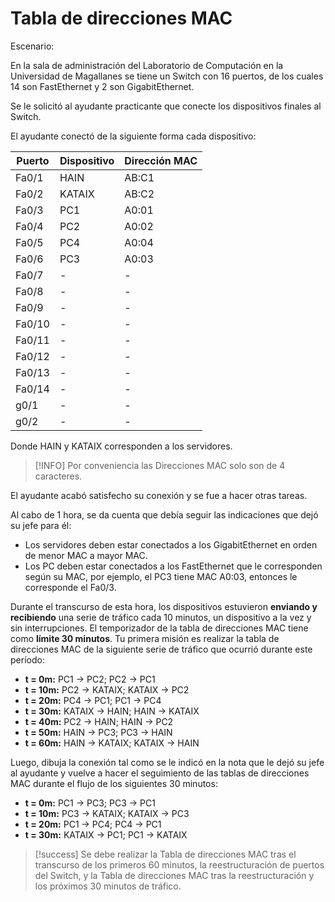 # Tabla de direcciones MAC

Escenario:

En la sala de administración del Laboratorio de Computación en la Universidad de Magallanes se tiene un Switch con 16 puertos, de los cuales 14 son FastEthernet y 2 son GigabitEthernet.

Se le solicitó al ayudante practicante que conecte los dispositivos finales al Switch.

El ayudante conectó de la siguiente forma cada dispositivo:

| Puerto | Dispositivo | Dirección MAC |
| ------ | ----------- | ------------- |
| Fa0/1  | HAIN        | AB:C1         |
| Fa0/2  | KATAIX      | AB:C2         |
| Fa0/3  | PC1         | A0:01         |
| Fa0/4  | PC2         | A0:02         |
| Fa0/5  | PC4         | A0:04         |
| Fa0/6  | PC3         | A0:03         |
| Fa0/7  | -           | -             |
| Fa0/8  | -           | -             |
| Fa0/9  | -           | -             |
| Fa0/10 | -           | -             |
| Fa0/11 | -           | -             |
| Fa0/12 | -           | -             |
| Fa0/13 | -           | -             |
| Fa0/14 | -           | -             |
| g0/1   | -           | -             |
| g0/2   | -           | -             |
Donde HAIN y KATAIX corresponden a los servidores.

> [!INFO] Por conveniencia las Direcciones MAC solo son de 4 caracteres.

El ayudante acabó satisfecho su conexión y se fue a hacer otras tareas.

Al cabo de 1 hora, se da cuenta que debía seguir las indicaciones que dejó su jefe para él:

- Los servidores deben estar conectados a los GigabitEthernet en orden de menor MAC a mayor MAC.
- Los PC deben estar conectados a los FastEthernet que le corresponden según su MAC, por ejemplo, el PC3 tiene MAC A0:03, entonces le corresponde el Fa0/3.

Durante el transcurso de esta hora, los dispositivos estuvieron **enviando y recibiendo** una serie de tráfico cada 10 minutos, un dispositivo a la vez y sin interrupciones. El temporizador de la tabla de direcciones MAC tiene como **límite 30 minutos**. Tu primera misión es realizar la tabla de direcciones MAC de la siguiente serie de tráfico que ocurrió durante este período:

- **t = 0m:** PC1 → PC2; PC2 → PC1
- **t = 10m:** PC2 → KATAIX; KATAIX → PC2
- **t = 20m:** PC4 → PC1; PC1 → PC4
- **t = 30m:** KATAIX → HAIN; HAIN → KATAIX
- **t = 40m:** PC2 → HAIN; HAIN → PC2
- **t = 50m:** HAIN → PC3; PC3 → HAIN
- **t = 60m:** HAIN → KATAIX; KATAIX → HAIN

Luego, dibuja la conexión tal como se le indicó en la nota que le dejó su jefe al ayudante y vuelve a hacer el seguimiento de las tablas de direcciones MAC durante el flujo de los siguientes 30 minutos:

- **t = 0m:** PC1 → PC3; PC3 → PC1 
- **t = 10m:** PC3 → KATAIX; KATAIX → PC3
- **t = 20m:** PC1 → PC4; PC4 → PC1
- **t = 30m:** KATAIX → PC1; PC1 → KATAIX

> [!success] Se debe realizar la Tabla de direcciones MAC tras el transcurso de los primeros 60 minutos, la reestructuración de puertos del Switch, y la Tabla de direcciones MAC tras la reestructuración y los próximos 30 minutos de tráfico.
